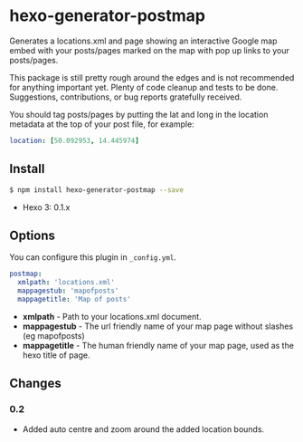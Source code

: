 # hexo-generator-postmap

Generates a locations.xml and page showing an interactive Google map embed with your posts/pages marked on the map with pop up links to your posts/pages.

This package is still pretty rough around the edges and is not recommended for anything important yet. Plenty of code cleanup and tests to be done. Suggestions, contributions, or bug reports gratefully received.

You should tag posts/pages by putting the lat and long in the location metadata at the top of your post file, for example:

```yaml
location: [50.092953, 14.445974]
```


## Install

``` bash
$ npm install hexo-generator-postmap --save
```

- Hexo 3: 0.1.x

## Options

You can configure this plugin in `_config.yml`.

``` yaml
postmap:
  xmlpath: 'locations.xml'
  mappagestub: 'mapofposts'
  mappagetitle: 'Map of posts'
```

- **xmlpath** - Path to your locations.xml document.
- **mappagestub** - The url friendly name of your map page without slashes (eg mapofposts)
- **mappagetitle** - The human friendly name of your map page, used as the hexo title of page.

## Changes

### 0.2
- Added auto centre and zoom around the added location bounds.
